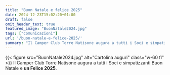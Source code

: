 ```yaml
---
title: "Buon Natale e felice 2025"
date: 2024-12-23T15:02:20+01:00
draft: false
omit_header_text: true
featured_image: "BuonNatale2024.jpg"
tags: ["comunicazioni"]
url: '/buon-natale-e-felice-2025/'
summary: "Il Camper Club Torre Natisone augura a tutti i Soci e simpatizzanti Buon Natale e **un Felice 2025**"
---
```


{{< figure src="BuonNatale2024.jpg" alt="Cartolina auguri" class="w-60 fl" >}}
Il Camper Club Torre Natisone augura a tutti i Soci e simpatizzanti Buon Natale e **un Felice 2025**.
